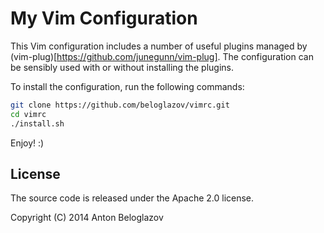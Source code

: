 # My Vim Configuration

This Vim configuration includes a number of useful plugins managed by
(vim-plug)[https://github.com/junegunn/vim-plug]. The configuration can be
sensibly used with or without installing the plugins.

To install the configuration, run the following commands:

```Bash
git clone https://github.com/beloglazov/vimrc.git
cd vimrc
./install.sh
```

Enjoy! :)


## License

The source code is released under the Apache 2.0 license.

Copyright (C) 2014 Anton Beloglazov
